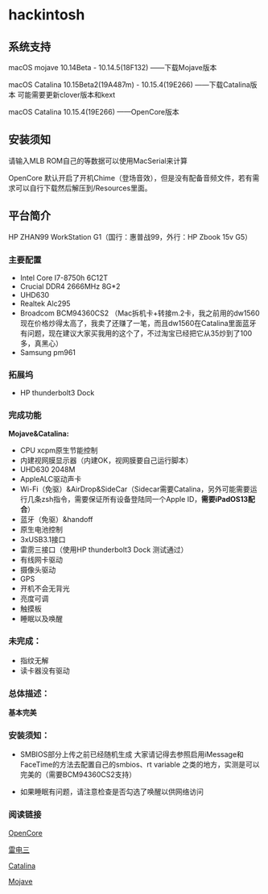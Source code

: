 # hackintosh

## 系统支持

macOS mojave 10.14Beta - 10.14.5(18F132) ——下载Mojave版本

macOS Catalina 10.15Beta2(19A487m) - 10.15.4(19E266) ——下载Catalina版本 可能需要更新clover版本和kext

macOS Catalina 10.15.4(19E266) ——OpenCore版本

## 安装须知

请输入MLB ROM自己的等数据可以使用MacSerial来计算

OpenCore 默认开启了开机Chime（登场音效），但是没有配备音频文件，若有需求可以自行下载然后解压到/Resources里面。

## 平台简介

HP ZHAN99 WorkStation G1（国行：惠普战99，外行：HP Zbook 15v G5）

### 主要配置

* Intel Core I7-8750h 6C12T
* Crucial DDR4 2666MHz 8G*2
* UHD630 
* Realtek Alc295
* Broadcom BCM94360CS2 （Mac拆机卡+转接m.2卡，我之前用的dw1560现在价格炒得太高了，我卖了还赚了一笔，而且dw1560在Catalina里面蓝牙有问题，现在建议大家买我用的这个了，不过淘宝已经把它从35炒到了100多，真黑心）
* Samsung pm961

### 拓展坞

* HP thunderbolt3 Dock


### 完成功能

**Mojave&Catalina:**

* CPU xcpm原生节能控制
* 内建视网膜显示器（内建OK，视网膜要自己运行脚本）
* UHD630 2048M
* AppleALC驱动声卡
* Wi-Fi（免驱）&AirDrop&SideCar（Sidecar需要Catalina，另外可能需要运行几条zsh指令，需要保证所有设备登陆同一个Apple ID，**需要iPadOS13配合**）
* 蓝牙（免驱）&handoff 
* 原生电池控制
* 3xUSB3.1接口
* 雷雳三接口（使用HP thunderbolt3 Dock 测试通过）
* 有线网卡驱动
* 摄像头驱动
* GPS
* 开机不会无背光
* 亮度可调
* 触摸板
* 睡眠以及唤醒


### 未完成：


* 指纹无解
* 读卡器没有驱动


### 总体描述：

**基本完美**

### 安装须知：

* SMBIOS部分上传之前已经随机生成 大家请记得去参照启用iMessage和FaceTime的方法去配置自己的smbios、rt variable 之类的地方，实测是可以完美的（需要BCM94360CS2支持）

* 如果睡眠有问题，请注意检查是否勾选了唤醒以供网络访问


### 阅读链接

[OpenCore](https://macsed.club/2020/03/28/Switch%20to%20OC%20from%20Clover/)

[雷电三](https://zhuanlan.zhihu.com/p/75536927)

[Catalina](https://zhuanlan.zhihu.com/p/68774850)

[Mojave](https://zhuanlan.zhihu.com/p/54927820)
